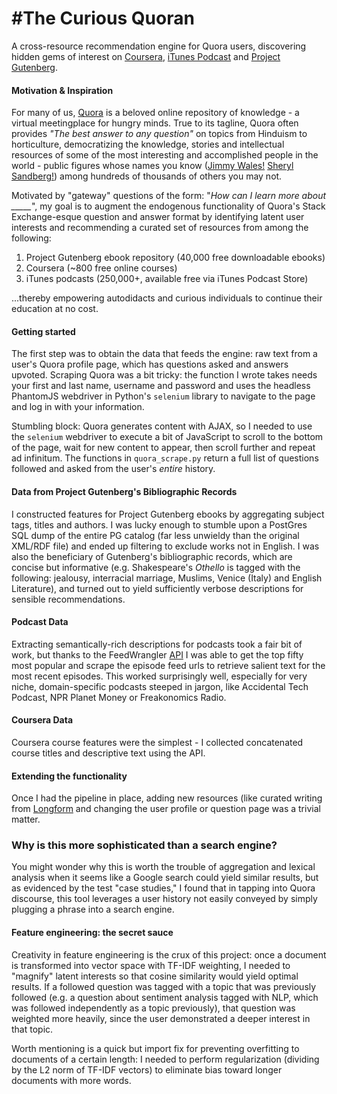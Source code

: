 #The Curious Quoran
==============

A cross-resource recommendation engine for Quora users, discovering hidden gems of interest on [Coursera](https://coursera.org), [iTunes Podcast](https://www.apple.com/itunes/podcasts/discover/) and [Project Gutenberg](https://www.gutenberg.org/).


#### Motivation & Inspiration

For many of us, [Quora](http://www.quora.com) is a beloved online repository of knowledge - a virtual meetingplace for hungry minds. True to its tagline, Quora often provides *"The best answer to any question"* on topics from Hinduism to horticulture, democratizing the knowledge, stories and intellectual resources of some of the most interesting and accomplished people in the world - public figures whose names you know ([Jimmy Wales!](http://www.quora.com/Jimmy-Wales) [Sheryl Sandberg!](http://www.quora.com/Sheryl-Sandberg)) among hundreds of thousands of others you may not.

Motivated by "gateway" questions of the form: "*How can I learn more about _____*", my goal is to augment the endogenous functionality of Quora's Stack Exchange-esque question and answer format by identifying latent user interests and recommending a curated set of resources from among the following: 

1. Project Gutenberg ebook repository (40,000 free downloadable ebooks)
2. Coursera (~800 free online courses)
3. iTunes podcasts (250,000+, available free via iTunes Podcast Store)

...thereby empowering autodidacts and curious individuals to continue their education at no cost.

#### Getting started

The first step was to obtain the data that feeds the engine: raw text from a user's Quora profile page, which has questions asked and answers upvoted. Scraping Quora was a bit tricky: the function I wrote takes needs your first and last name, username and password and uses the headless PhantomJS webdriver in Python's `selenium` library to navigate to the page and log in with your information. 

Stumbling block: Quora generates content with AJAX, so I needed to use the `selenium` webdriver to execute a bit of JavaScript to scroll to the bottom of the page, wait for new content to appear, then scroll further and repeat ad infinitum. The functions in `quora_scrape.py` return a full list of questions followed and asked from the user's *entire* history.

#### Data from Project Gutenberg's Bibliographic Records

I constructed features for Project Gutenberg ebooks by aggregating subject tags, titles and authors. I was lucky enough to stumble upon a PostGres SQL dump of the entire PG catalog (far less unwieldy than the original XML/RDF file) and ended up filtering to exclude works not in English. I was also the beneficiary of Gutenberg's bibliographic records, which are concise but informative (e.g. Shakespeare's *Othello* is tagged with the following: jealousy, interracial marriage, Muslims, Venice (Italy) and English Literature), and turned out to yield sufficiently verbose descriptions for sensible recommendations.

#### Podcast Data

Extracting semantically-rich descriptions for podcasts took a fair bit of work, but thanks to the FeedWrangler [API](https://feedwrangler.net/developers/podcasts_directory#show) I was able to get the top fifty most popular and scrape the episode feed urls to retrieve salient text for the most recent episodes. This worked surprisingly well, especially for very niche, domain-specific podcasts steeped in jargon, like Accidental Tech Podcast, NPR Planet Money or Freakonomics Radio.

#### Coursera Data

Coursera course features were the simplest - I collected concatenated course titles and descriptive text using the API.  

#### Extending the functionality

Once I had the pipeline in place, adding new resources (like curated writing from [Longform](http://longform.org) and changing the user profile or question page was a trivial matter.  

### Why is this more sophisticated than a search engine?

You might wonder why this is worth the trouble of aggregation and lexical analysis when it seems like a Google search could yield similar results, but as evidenced by the test "case studies," I found that in tapping into Quora discourse, this tool leverages a user history not easily conveyed by simply plugging a phrase into a search engine. 


#### Feature engineering: the secret sauce

Creativity in feature engineering is the crux of this project: once a document is transformed into vector space with TF-IDF weighting, I needed to "magnify" latent interests so that cosine similarity would yield optimal results. If a followed question was tagged with a topic that was previously followed (e.g. a question about sentiment analysis tagged with NLP, which was followed independently as a topic previously), that question was weighted more heavily, since the user demonstrated a deeper interest in that topic.

Worth mentioning is a quick but import fix for preventing overfitting to documents of a certain length: I needed to perform regularization (dividing by the L2 norm of TF-IDF vectors) to eliminate bias toward longer documents with more words. 

